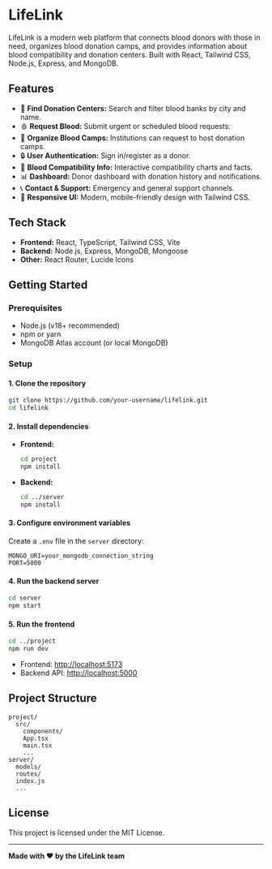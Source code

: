 # LifeLink 

LifeLink is a modern web platform that connects blood donors with those in need, organizes blood donation camps, and provides information about blood compatibility and donation centers. Built with React, Tailwind CSS, Node.js, Express, and MongoDB.

## Features

- 🌟 **Find Donation Centers:** Search and filter blood banks by city and name.
- 🩸 **Request Blood:** Submit urgent or scheduled blood requests.
- 🏥 **Organize Blood Camps:** Institutions can request to host donation camps.
- 🔒 **User Authentication:** Sign in/register as a donor.
- 🧬 **Blood Compatibility Info:** Interactive compatibility charts and facts.
- 📊 **Dashboard:** Donor dashboard with donation history and notifications.
- 📞 **Contact & Support:** Emergency and general support channels.
- 🎨 **Responsive UI:** Modern, mobile-friendly design with Tailwind CSS.

## Tech Stack

- **Frontend:** React, TypeScript, Tailwind CSS, Vite
- **Backend:** Node.js, Express, MongoDB, Mongoose
- **Other:** React Router, Lucide Icons

## Getting Started

### Prerequisites

- Node.js (v18+ recommended)
- npm or yarn
- MongoDB Atlas account (or local MongoDB)

### Setup

#### 1. Clone the repository

```sh
git clone https://github.com/your-username/lifelink.git
cd lifelink
```

#### 2. Install dependencies

- **Frontend:**
  ```sh
  cd project
  npm install
  ```

- **Backend:**
  ```sh
  cd ../server
  npm install
  ```

#### 3. Configure environment variables

Create a `.env` file in the `server` directory:

```
MONGO_URI=your_mongodb_connection_string
PORT=5000
```

#### 4. Run the backend server

```sh
cd server
npm start
```

#### 5. Run the frontend

```sh
cd ../project
npm run dev
```

- Frontend: [http://localhost:5173](http://localhost:5173)
- Backend API: [http://localhost:5000](http://localhost:5000)

## Project Structure

```
project/
  src/
    components/
    App.tsx
    main.tsx
    ...
server/
  models/
  routes/
  index.js
  ...
```

## License

This project is licensed under the MIT License.

---

**Made with ❤️ by the LifeLink team**
